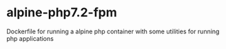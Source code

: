 # alpine-php7.2-fpm

Dockerfile for running a alpine php container with some utilities for running php applications
